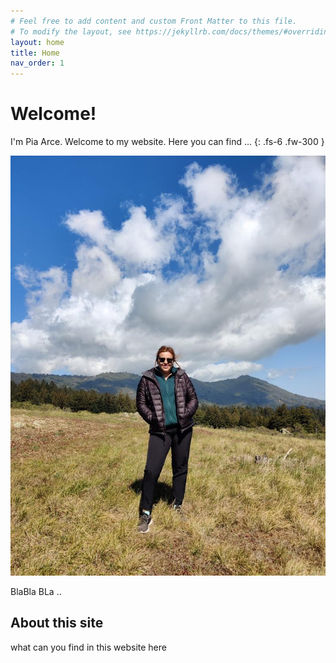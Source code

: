 ```yaml
---
# Feel free to add content and custom Front Matter to this file.
# To modify the layout, see https://jekyllrb.com/docs/themes/#overriding-theme-defaults
layout: home
title: Home
nav_order: 1
---
```


# Welcome!

I'm Pia Arce. Welcome to my website. Here you can find ... 
{: .fs-6 .fw-300 }

<img src="/assets/images/ilikehike1.jpeg" onmouseover="this.src='assets/images/botticelli.jpg';" onmouseout="this.src='/assets/images/ilikehike1.jpeg';" class="wrapped-float rounded"/>

BlaBla BLa .. 

## About this site

what can you find in this website here 
